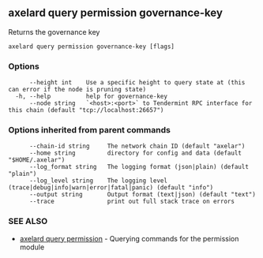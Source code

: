## axelard query permission governance-key

Returns the governance key

```
axelard query permission governance-key [flags]
```

### Options

```
      --height int    Use a specific height to query state at (this can error if the node is pruning state)
  -h, --help          help for governance-key
      --node string   `<host>:<port>` to Tendermint RPC interface for this chain (default "tcp://localhost:26657")
```

### Options inherited from parent commands

```
      --chain-id string     The network chain ID (default "axelar")
      --home string         directory for config and data (default "$HOME/.axelar")
      --log_format string   The logging format (json|plain) (default "plain")
      --log_level string    The logging level (trace|debug|info|warn|error|fatal|panic) (default "info")
      --output string       Output format (text|json) (default "text")
      --trace               print out full stack trace on errors
```

### SEE ALSO

- [axelard query permission](/cli-docs/v0_31_3/axelard_query_permission) - Querying commands for the permission module
